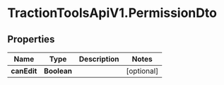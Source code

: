 # TractionToolsApiV1.PermissionDto

## Properties
Name | Type | Description | Notes
------------ | ------------- | ------------- | -------------
**canEdit** | **Boolean** |  | [optional] 


